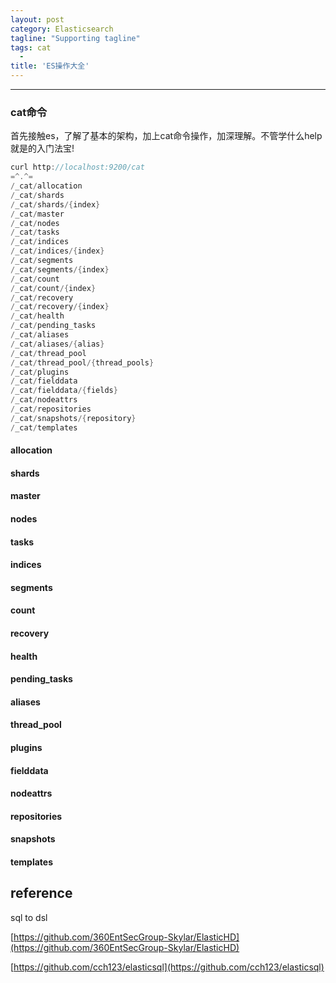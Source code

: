 ```yaml
---
layout: post
category: Elasticsearch
tagline: "Supporting tagline"
tags: cat
  -
title: 'ES操作大全'
---
```


---

### cat命令

首先接触es，了解了基本的架构，加上cat命令操作，加深理解。不管学什么help就是的入门法宝!

```C
curl http://localhost:9200/cat
=^.^=
/_cat/allocation
/_cat/shards
/_cat/shards/{index}
/_cat/master
/_cat/nodes
/_cat/tasks
/_cat/indices
/_cat/indices/{index}
/_cat/segments
/_cat/segments/{index}
/_cat/count
/_cat/count/{index}
/_cat/recovery
/_cat/recovery/{index}
/_cat/health
/_cat/pending_tasks
/_cat/aliases
/_cat/aliases/{alias}
/_cat/thread_pool
/_cat/thread_pool/{thread_pools}
/_cat/plugins
/_cat/fielddata
/_cat/fielddata/{fields}
/_cat/nodeattrs
/_cat/repositories
/_cat/snapshots/{repository}
/_cat/templates
```
#### allocation

#### shards

#### master

#### nodes

#### tasks

#### indices

#### segments

#### count

#### recovery

#### health

#### pending\_tasks

#### aliases

#### thread\_pool

#### plugins

#### fielddata

#### nodeattrs

#### repositories

#### snapshots

#### templates


<!--more-->

## reference

sql to  dsl

[https://github.com/360EntSecGroup-Skylar/ElasticHD](https://github.com/360EntSecGroup-Skylar/ElasticHD)

[https://github.com/cch123/elasticsql](https://github.com/cch123/elasticsql)

